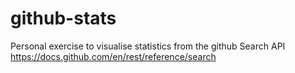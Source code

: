 # github-stats
Personal exercise to visualise statistics from the github Search API https://docs.github.com/en/rest/reference/search
